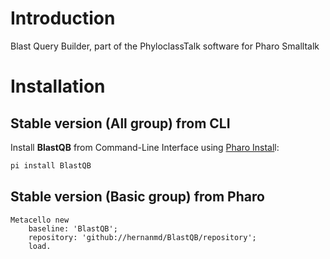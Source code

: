 # Introduction

Blast Query Builder, part of the PhyloclassTalk software for Pharo Smalltalk

# Installation

## Stable version (All group) from CLI

Install **BlastQB** from Command-Line Interface using [Pharo Instal](https://github.com/hernanmd/pi)l:

```bash
pi install BlastQB
```

## Stable version (Basic group) from Pharo

[//]: # (pi)
```smalltalk
Metacello new
	baseline: 'BlastQB';
	repository: 'github://hernanmd/BlastQB/repository';
	load.
 ```
 
